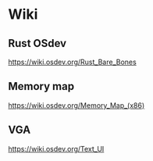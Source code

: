 # Wiki

## Rust OSdev 
https://wiki.osdev.org/Rust_Bare_Bones

## Memory map
https://wiki.osdev.org/Memory_Map_(x86)

## VGA
https://wiki.osdev.org/Text_UI
